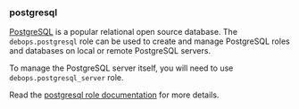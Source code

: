### postgresql

[PostgreSQL](https://www.postgresql.org/) is a popular relational open
source database. The `debops.postgresql` role can be used to create and
manage PostgreSQL roles and databases on local or remote PostgreSQL
servers.

To manage the PostgreSQL server itself, you will need to use
`debops.postgresql_server` role.

Read the [postgresql role documentation](https://docs.debops.org/en/stable-3.0/ansible/roles/postgresql/) for more details.
